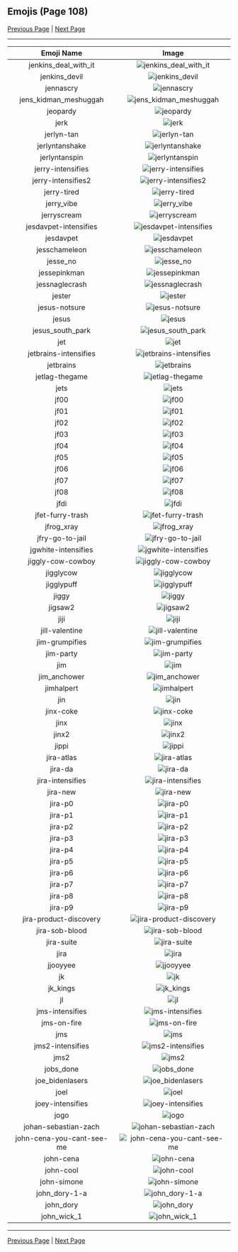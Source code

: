 
## Emojis (Page 108)

[Previous Page](/docs/hc/page-j-0107.md)
  | [Next Page](/docs/hc/page-j-0109.md)

<hr />

|Emoji Name|Image|
| :-: | :-: |
|jenkins_deal_with_it| ![jenkins_deal_with_it](/emojis/hc/jenkins_deal_with_it.png)|
|jenkins_devil| ![jenkins_devil](/emojis/hc/jenkins_devil.png)|
|jennascry| ![jennascry](/emojis/hc/jennascry.png)|
|jens_kidman_meshuggah| ![jens_kidman_meshuggah](/emojis/hc/jens_kidman_meshuggah.jpg)|
|jeopardy| ![jeopardy](/emojis/hc/jeopardy.jpg)|
|jerk| ![jerk](/emojis/hc/jerk.jpg)|
|jerlyn-tan| ![jerlyn-tan](/emojis/hc/jerlyn-tan.jpg)|
|jerlyntanshake| ![jerlyntanshake](/emojis/hc/jerlyntanshake.gif)|
|jerlyntanspin| ![jerlyntanspin](/emojis/hc/jerlyntanspin.gif)|
|jerry-intensifies| ![jerry-intensifies](/emojis/hc/jerry-intensifies.gif)|
|jerry-intensifies2| ![jerry-intensifies2](/emojis/hc/jerry-intensifies2.gif)|
|jerry-tired| ![jerry-tired](/emojis/hc/jerry-tired.png)|
|jerry_vibe| ![jerry_vibe](/emojis/hc/jerry_vibe.gif)|
|jerryscream| ![jerryscream](/emojis/hc/jerryscream.png)|
|jesdavpet-intensifies| ![jesdavpet-intensifies](/emojis/hc/jesdavpet-intensifies.gif)|
|jesdavpet| ![jesdavpet](/emojis/hc/jesdavpet.jpg)|
|jesschameleon| ![jesschameleon](/emojis/hc/jesschameleon.png)|
|jesse_no| ![jesse_no](/emojis/hc/jesse_no.png)|
|jessepinkman| ![jessepinkman](/emojis/hc/jessepinkman.png)|
|jessnaglecrash| ![jessnaglecrash](/emojis/hc/jessnaglecrash.jpg)|
|jester| ![jester](/emojis/hc/jester.jpg)|
|jesus-notsure| ![jesus-notsure](/emojis/hc/jesus-notsure.png)|
|jesus| ![jesus](/emojis/hc/jesus.png)|
|jesus_south_park| ![jesus_south_park](/emojis/hc/jesus_south_park.png)|
|jet| ![jet](/emojis/hc/jet.gif)|
|jetbrains-intensifies| ![jetbrains-intensifies](/emojis/hc/jetbrains-intensifies.gif)|
|jetbrains| ![jetbrains](/emojis/hc/jetbrains.png)|
|jetlag-thegame| ![jetlag-thegame](/emojis/hc/jetlag-thegame.jpg)|
|jets| ![jets](/emojis/hc/jets.png)|
|jf00| ![jf00](/emojis/hc/jf00.png)|
|jf01| ![jf01](/emojis/hc/jf01.png)|
|jf02| ![jf02](/emojis/hc/jf02.png)|
|jf03| ![jf03](/emojis/hc/jf03.png)|
|jf04| ![jf04](/emojis/hc/jf04.png)|
|jf05| ![jf05](/emojis/hc/jf05.png)|
|jf06| ![jf06](/emojis/hc/jf06.png)|
|jf07| ![jf07](/emojis/hc/jf07.png)|
|jf08| ![jf08](/emojis/hc/jf08.png)|
|jfdi| ![jfdi](/emojis/hc/jfdi.png)|
|jfet-furry-trash| ![jfet-furry-trash](/emojis/hc/jfet-furry-trash.png)|
|jfrog_xray| ![jfrog_xray](/emojis/hc/jfrog_xray.png)|
|jfry-go-to-jail| ![jfry-go-to-jail](/emojis/hc/jfry-go-to-jail.jpg)|
|jgwhite-intensifies| ![jgwhite-intensifies](/emojis/hc/jgwhite-intensifies.gif)|
|jiggly-cow-cowboy| ![jiggly-cow-cowboy](/emojis/hc/jiggly-cow-cowboy.gif)|
|jigglycow| ![jigglycow](/emojis/hc/jigglycow.gif)|
|jigglypuff| ![jigglypuff](/emojis/hc/jigglypuff.png)|
|jiggy| ![jiggy](/emojis/hc/jiggy.png)|
|jigsaw2| ![jigsaw2](/emojis/hc/jigsaw2.png)|
|jiji| ![jiji](/emojis/hc/jiji.png)|
|jill-valentine| ![jill-valentine](/emojis/hc/jill-valentine.png)|
|jim-grumpifies| ![jim-grumpifies](/emojis/hc/jim-grumpifies.gif)|
|jim-party| ![jim-party](/emojis/hc/jim-party.gif)|
|jim| ![jim](/emojis/hc/jim.jpg)|
|jim_anchower| ![jim_anchower](/emojis/hc/jim_anchower.jpg)|
|jimhalpert| ![jimhalpert](/emojis/hc/jimhalpert.png)|
|jin| ![jin](/emojis/hc/jin.png)|
|jinx-coke| ![jinx-coke](/emojis/hc/jinx-coke.png)|
|jinx| ![jinx](/emojis/hc/jinx.png)|
|jinx2| ![jinx2](/emojis/hc/jinx2.png)|
|jippi| ![jippi](/emojis/hc/jippi.jpg)|
|jira-atlas| ![jira-atlas](/emojis/hc/jira-atlas.png)|
|jira-da| ![jira-da](/emojis/hc/jira-da.png)|
|jira-intensifies| ![jira-intensifies](/emojis/hc/jira-intensifies.gif)|
|jira-new| ![jira-new](/emojis/hc/jira-new.png)|
|jira-p0| ![jira-p0](/emojis/hc/jira-p0.png)|
|jira-p1| ![jira-p1](/emojis/hc/jira-p1.png)|
|jira-p2| ![jira-p2](/emojis/hc/jira-p2.png)|
|jira-p3| ![jira-p3](/emojis/hc/jira-p3.png)|
|jira-p4| ![jira-p4](/emojis/hc/jira-p4.png)|
|jira-p5| ![jira-p5](/emojis/hc/jira-p5.png)|
|jira-p6| ![jira-p6](/emojis/hc/jira-p6.png)|
|jira-p7| ![jira-p7](/emojis/hc/jira-p7.png)|
|jira-p8| ![jira-p8](/emojis/hc/jira-p8.png)|
|jira-p9| ![jira-p9](/emojis/hc/jira-p9.png)|
|jira-product-discovery| ![jira-product-discovery](/emojis/hc/jira-product-discovery.png)|
|jira-sob-blood| ![jira-sob-blood](/emojis/hc/jira-sob-blood.png)|
|jira-suite| ![jira-suite](/emojis/hc/jira-suite.png)|
|jira| ![jira](/emojis/hc/jira.png)|
|jjooyyee| ![jjooyyee](/emojis/hc/jjooyyee.png)|
|jk| ![jk](/emojis/hc/jk.png)|
|jk_kings| ![jk_kings](/emojis/hc/jk_kings.jpg)|
|jl| ![jl](/emojis/hc/jl.jpg)|
|jms-intensifies| ![jms-intensifies](/emojis/hc/jms-intensifies.gif)|
|jms-on-fire| ![jms-on-fire](/emojis/hc/jms-on-fire.gif)|
|jms| ![jms](/emojis/hc/jms.png)|
|jms2-intensifies| ![jms2-intensifies](/emojis/hc/jms2-intensifies.gif)|
|jms2| ![jms2](/emojis/hc/jms2.png)|
|jobs_done| ![jobs_done](/emojis/hc/jobs_done.jpg)|
|joe_bidenlasers| ![joe_bidenlasers](/emojis/hc/joe_bidenlasers.gif)|
|joel| ![joel](/emojis/hc/joel.jpg)|
|joey-intensifies| ![joey-intensifies](/emojis/hc/joey-intensifies.gif)|
|jogo| ![jogo](/emojis/hc/jogo.png)|
|johan-sebastian-zach| ![johan-sebastian-zach](/emojis/hc/johan-sebastian-zach.png)|
|john-cena-you-cant-see-me| ![john-cena-you-cant-see-me](/emojis/hc/john-cena-you-cant-see-me.png)|
|john-cena| ![john-cena](/emojis/hc/john-cena.png)|
|john-cool| ![john-cool](/emojis/hc/john-cool.gif)|
|john-simone| ![john-simone](/emojis/hc/john-simone.png)|
|john_dory-1-a| ![john_dory-1-a](/emojis/hc/john_dory-1-a.jpg)|
|john_dory| ![john_dory](/emojis/hc/john_dory.jpg)|
|john_wick_1| ![john_wick_1](/emojis/hc/john_wick_1.png)|

<hr/>

[Previous Page](/docs/hc/page-j-0107.md)
  | [Next Page](/docs/hc/page-j-0109.md)